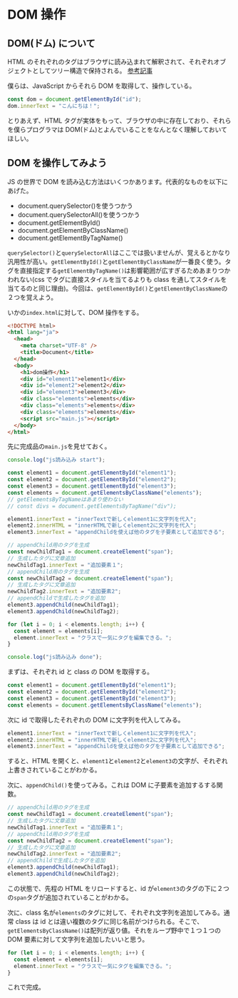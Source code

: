 # DOM 操作

## DOM(ドム) について

HTML のそれぞれのタグはブラウザに読み込まれて解釈されて、それぞれオブジェクトとしてツリー構造で保持される。
[参考記事](https://www.javadrive.jp/javascript/dom/index1.html)

僕らは、JavaScript からそれら DOM を取得して、操作している。

```js
const dom = document.getElementById("id");
dom.innerText = "こんにちは！";
```

とりあえず、HTML タグが実体をもって、ブラウザの中に存在しており、それらを僕らプログラマは DOM(ドム)とよんでいることをなんとなく理解しておいてほしい。

## DOM を操作してみよう

JS の世界で DOM を読み込む方法はいくつかあります。代表的なものを以下にあげた。

- document.querySelector()を使うつかう
- document.querySelectorAll()を使うつかう
- document.getElementById()
- document.getElementByClassName()
- document.getElementByTagName()

`querySelector()`と`querySelectorAll`はここでは扱いませんが、覚えるとかなり汎用性が高い。`getElementById()`と`getElementByClassName`が一番良く使う。タグを直接指定する`getElementByTagName()`は影響範囲が広すぎるためあまりつかわれない(css でタグに直接スタイルを当てるよりも class を通してスタイルを当てるのと同じ理由)。今回は、`getElementById()`と`getElementByClassName`の２つを覚えよう。

いかの`index.html`に対して、DOM 操作をする。

```html
<!DOCTYPE html>
<html lang="ja">
  <head>
    <meta charset="UTF-8" />
    <title>Document</title>
  </head>
  <body>
    <h1>dom操作</h1>
    <div id="element1">element1</div>
    <div id="element2">element2</div>
    <div id="element3">element3</div>
    <div class="elements">elements</div>
    <div class="elements">elements</div>
    <div class="elements">elements</div>
    <script src="main.js"></script>
  </body>
</html>
```

先に完成品の`main.js`を見せておく。

```js
console.log("js読み込み start");

const element1 = document.getElementById("element1");
const element2 = document.getElementById("element2");
const element3 = document.getElementById("element3");
const elements = document.getElementsByClassName("elements");
// getElementsByTagNameはあまり使わない
// const divs = document.getElementsByTagName("div");

element1.innerText = "innerTextで新しくelement1に文字列を代入";
element2.innerHTML = "innerHTMLで新しくelement2に文字列を代入";
element3.innerText = "appendChildを使えば他のタグを子要素として追加できる";

// appendChild用のタグを生成
const newChildTag1 = document.createElement("span");
// 生成したタグに文章追加
newChildTag1.innerText = "追加要素１";
// appendChild用のタグを生成
const newChildTag2 = document.createElement("span");
// 生成したタグに文章追加
newChildTag2.innerText = "追加要素2";
// appendChildで生成したタグを追加
element3.appendChild(newChildTag1);
element3.appendChild(newChildTag2);

for (let i = 0; i < elements.length; i++) {
  const element = elements[i];
  element.innerText = "クラスで一気にタグを編集できる。";
}

console.log("js読み込み done");
```

まずは、それぞれ id と class の DOM を取得する。

```js
const element1 = document.getElementById("element1");
const element2 = document.getElementById("element2");
const element3 = document.getElementById("element3");
const elements = document.getElementsByClassName("elements");
```

次に id で取得したそれぞれの DOM に文字列を代入してみる。

```js
element1.innerText = "innerTextで新しくelement1に文字列を代入";
element2.innerHTML = "innerHTMLで新しくelement2に文字列を代入";
element3.innerText = "appendChildを使えば他のタグを子要素として追加できる";
```

すると、HTML を開くと、`element1`と`element2`と`element3`の文字が、それぞれ上書きされていることがわかる。

次に、`appendChild()`を使ってみる。これは DOM に子要素を追加するする関数。

```js
// appendChild用のタグを生成
const newChildTag1 = document.createElement("span");
// 生成したタグに文章追加
newChildTag1.innerText = "追加要素１";
// appendChild用のタグを生成
const newChildTag2 = document.createElement("span");
// 生成したタグに文章追加
newChildTag2.innerText = "追加要素2";
// appendChildで生成したタグを追加
element3.appendChild(newChildTag1);
element3.appendChild(newChildTag2);
```

この状態で、先程の HTML をリロードすると、id が`element3`のタグの下に２つの`span`タグが追加されていることがわかる。

次に、class 名が`elements`のタグに対して、それぞれ文字列を追加してみる。通常 class は id とは違い複数のタグに同じ名前がつけられる。そこで、`getElementsByClassName()`は配列が返り値。それをループ野中で１つ１つの DOM 要素に対して文字列を追加したいいと思う。

```js
for (let i = 0; i < elements.length; i++) {
  const element = elements[i];
  element.innerText = "クラスで一気にタグを編集できる。";
}
```

これで完成。
